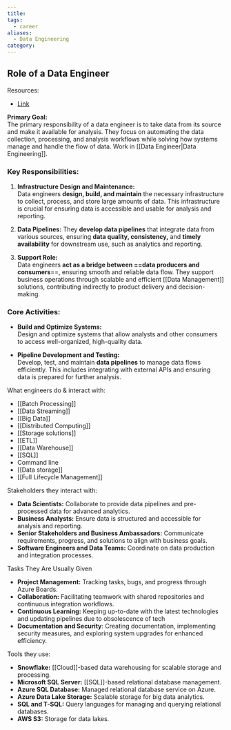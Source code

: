 ```yaml
---
title: 
tags:
  - career
aliases:
  - Data Engineering
category:
---
```

## Role of a Data Engineer

Resources:
- [Link](https://www.youtube.com/watch?v=qWru-b6m030)

**Primary Goal:**  
The primary responsibility of a data engineer is to take data from its source and make it available for analysis. They focus on automating the data collection, processing, and analysis workflows while solving how systems manage and handle the flow of data. Work in [[Data Engineer|Data Engineering]].

### Key Responsibilities:

1. **Infrastructure Design and Maintenance:**  
   Data engineers **design, build, and maintain** the necessary infrastructure to collect, process, and store large amounts of data. This infrastructure is crucial for ensuring data is accessible and usable for analysis and reporting.

2. **Data Pipelines:** 
   They **develop data pipelines** that integrate data from various sources, ensuring **data quality, consistency,** and **timely availability** for downstream use, such as analytics and reporting.

3. **Support Role:**  
   Data engineers **act as a bridge between ==data producers and consumers**==, ensuring smooth and reliable data flow. They support business operations through scalable and efficient [[Data Management]] solutions, contributing indirectly to product delivery and decision-making.

### Core Activities:

- **Build and Optimize Systems:**  
   Design and optimize systems that allow analysts and other consumers to access well-organized, high-quality data.
   
- **Pipeline Development and Testing:**  
   Develop, test, and maintain **data pipelines** to manage data flows efficiently. This includes integrating with external APIs and ensuring data is prepared for further analysis.

What engineers do & interact with:
- [[Batch Processing]]
- [[Data Streaming]]
- [[Big Data]]
- [[Distributed Computing]]
- [[Storage solutions]]
- [[ETL]]
- [[Data Warehouse]]
- [[SQL]]
- Command line
- [[Data storage]]
- [[Full Lifecycle Management]]

Stakeholders they interact with:
- **Data Scientists:** Collaborate to provide data pipelines and pre-processed data for advanced analytics.
- **Business Analysts:** Ensure data is structured and accessible for analysis and reporting.
- **Senior Stakeholders and Business Ambassadors:** Communicate requirements, progress, and solutions to align with business goals.
- **Software Engineers and Data Teams:** Coordinate on data production and integration processes.

Tasks They Are Usually Given
  - **Project Management:** Tracking tasks, bugs, and progress through Azure Boards.
  - **Collaboration:** Facilitating teamwork with shared repositories and continuous integration workflows.
  - **Continuous Learning:** Keeping up-to-date with the latest technologies and updating pipelines due to obsolescence of tech
  - **Documentation and Security**: Creating documentation, implementing security measures, and exploring system upgrades for enhanced efficiency.

Tools they use:
  - **Snowflake:** [[Cloud]]-based data warehousing for scalable storage and processing.
  - **Microsoft SQL Server:** [[SQL]]-based relational database management.
  - **Azure SQL Database:** Managed relational database service on Azure.
  - **Azure Data Lake Storage:** Scalable storage for big data analytics.
  - **SQL and T-SQL:** Query languages for managing and querying relational databases.
  - **AWS S3:** Storage for data lakes.
